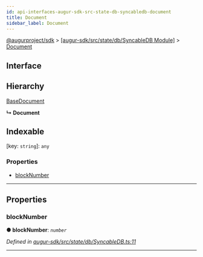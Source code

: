 ```yaml
---
id: api-interfaces-augur-sdk-src-state-db-syncabledb-document
title: Document
sidebar_label: Document
---
```


[@augurproject/sdk](api-readme.md) > [[augur-sdk/src/state/db/SyncableDB Module]](api-modules-augur-sdk-src-state-db-syncabledb-module.md) > [Document](api-interfaces-augur-sdk-src-state-db-syncabledb-document.md)

## Interface

## Hierarchy

 [BaseDocument](api-interfaces-augur-sdk-src-state-db-abstracttable-basedocument.md)

**↳ Document**

## Indexable

\[key: `string`\]:&nbsp;`any`

### Properties

* [blockNumber](api-interfaces-augur-sdk-src-state-db-syncabledb-document.md#blocknumber)

---

## Properties

<a id="blocknumber"></a>

###  blockNumber

**● blockNumber**: *`number`*

*Defined in [augur-sdk/src/state/db/SyncableDB.ts:11](https://github.com/AugurProject/augur/blob/1e1466f1d3/packages/augur-sdk/src/state/db/SyncableDB.ts#L11)*

___

